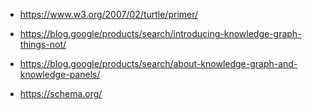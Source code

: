 - https://www.w3.org/2007/02/turtle/primer/

- https://blog.google/products/search/introducing-knowledge-graph-things-not/
 
- https://blog.google/products/search/about-knowledge-graph-and-knowledge-panels/
 
- https://schema.org/
